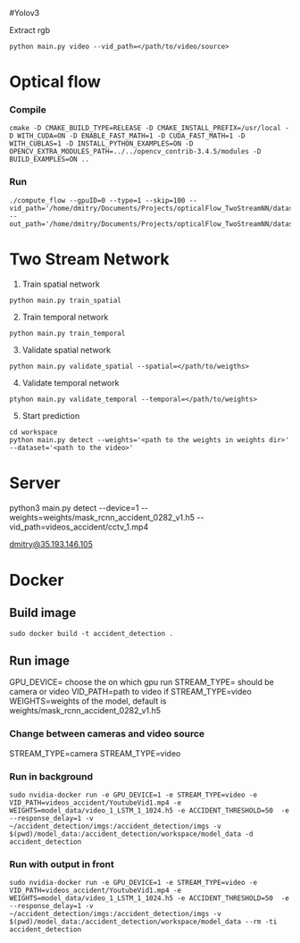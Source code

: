
#Yolov3

Extract rgb 

```
python main.py video --vid_path=</path/to/video/source>
```


# Optical flow 

### Compile

```
cmake -D CMAKE_BUILD_TYPE=RELEASE -D CMAKE_INSTALL_PREFIX=/usr/local -D WITH_CUDA=ON -D ENABLE_FAST_MATH=1 -D CUDA_FAST_MATH=1 -D WITH_CUBLAS=1 -D INSTALL_PYTHON_EXAMPLES=ON -D OPENCV_EXTRA_MODULES_PATH=../../opencv_contrib-3.4.5/modules -D BUILD_EXAMPLES=ON ..
```

### Run

```
./compute_flow --gpuID=0 --type=1 --skip=100 --vid_path='/home/dmitry/Documents/Projects/opticalFlow_TwoStreamNN/dataset/videos' --out_path='/home/dmitry/Documents/Projects/opticalFlow_TwoStreamNN/dataset/output'
```

# Two Stream Network



1. Train spatial network 

```
python main.py train_spatial
```

2. Train temporal network 

```
python main.py train_temporal
```

3. Validate spatial network 

```
python main.py validate_spatial --spatial=</path/to/weigths>
```

4. Validate temporal network

```
ptyhon main.py validate_temporal --temporal=</path/to/weights>
```

5. Start prediction

```
cd workspace
python main.py detect --weights='<path to the weights in weights dir>' --dataset='<path to the video>'
```

# Server

python3 main.py detect --device=1 --weights=weights/mask_rcnn_accident_0282_v1.h5 --vid_path=videos_accident/cctv_1.mp4

dmitry@35.193.146.105

# Docker 

## Build image
```
sudo docker build -t accident_detection .
```

## Run image

GPU_DEVICE= choose the on which gpu run
STREAM_TYPE= should be camera or video
VID_PATH=path to video if STREAM_TYPE=video
WEIGHTS=weights of the model, default is weights/mask_rcnn_accident_0282_v1.h5

### Change between cameras and video source

STREAM_TYPE=camera
STREAM_TYPE=video

### Run in background
```
sudo nvidia-docker run -e GPU_DEVICE=1 -e STREAM_TYPE=video -e VID_PATH=videos_accident/YoutubeVid1.mp4 -e WEIGHTS=model_data/video_1_LSTM_1_1024.h5 -e ACCIDENT_THRESHOLD=50  -e --response_delay=1 -v ~/accident_detection/imgs:/accident_detection/imgs -v $(pwd)/model_data:/accident_detection/workspace/model_data -d  accident_detection
```

### Run with output in front

```
sudo nvidia-docker run -e GPU_DEVICE=1 -e STREAM_TYPE=video -e VID_PATH=videos_accident/YoutubeVid1.mp4 -e WEIGHTS=model_data/video_1_LSTM_1_1024.h5 -e ACCIDENT_THRESHOLD=50  -e --response_delay=1 -v ~/accident_detection/imgs:/accident_detection/imgs -v $(pwd)/model_data:/accident_detection/workspace/model_data --rm -ti  accident_detection
```

